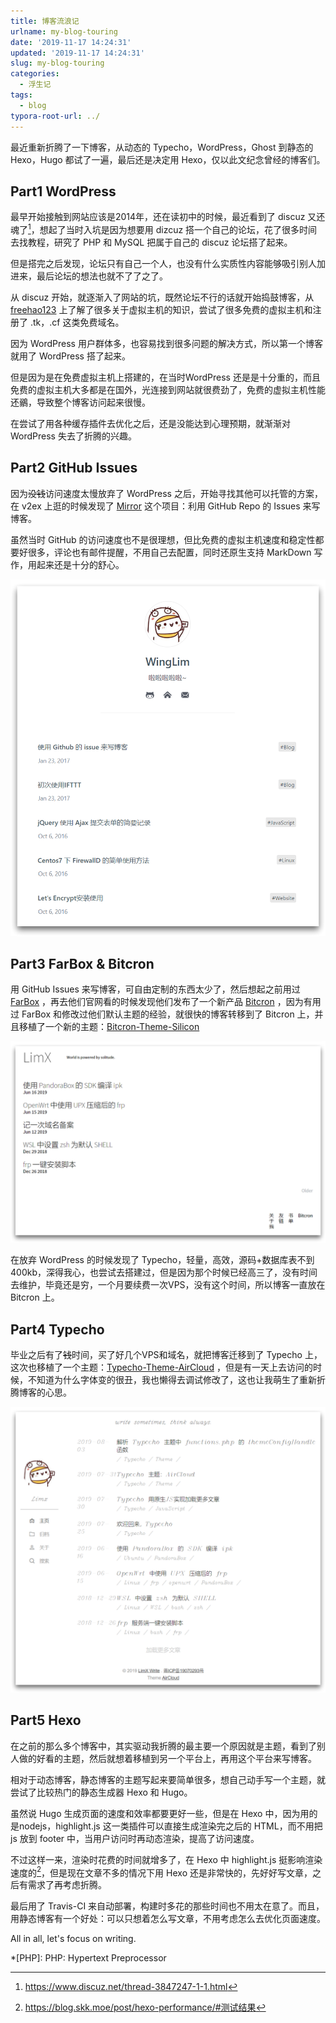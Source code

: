 ```yaml
---
title: 博客流浪记
urlname: my-blog-touring
date: '2019-11-17 14:24:31'
updated: '2019-11-17 14:24:31'
slug: my-blog-touring
categories:
  - 浮生记
tags:
  - blog
typora-root-url: ../
---
```


最近重新折腾了一下博客，从动态的 Typecho，WordPress，Ghost 到静态的 Hexo，Hugo 都试了一遍，最后还是决定用 Hexo，仅以此文纪念曾经的博客们。

<!--more-->

## Part1 WordPress

最早开始接触到网站应该是2014年，还在读初中的时候，最近看到了 discuz 又还魂了[^1]，想起了当时入坑是因为想要用 dizcuz 搭一个自己的论坛，花了很多时间去找教程，研究了 PHP 和 MySQL 把属于自己的 discuz 论坛搭了起来。

但是搭完之后发现，论坛只有自己一个人，也没有什么实质性内容能够吸引别人加进来，最后论坛的想法也就不了了之了。

从 discuz 开始，就逐渐入了网站的坑，既然论坛不行的话就开始捣鼓博客，从 [freehao123](<https://www.freehao123.com/>) 上了解了很多关于虚拟主机的知识，尝试了很多免费的虚拟主机和注册了 .tk，.cf 这类免费域名。

因为 WordPress 用户群体多，也容易找到很多问题的解决方式，所以第一个博客就用了 WordPress 搭了起来。

但是因为是在免费虚拟主机上搭建的，在当时WordPress 还是是十分重的，而且免费的虚拟主机大多都是在国外，光连接到网站就很费劲了，免费的虚拟主机性能还鶸，导致整个博客访问起来很慢。

在尝试了用各种缓存插件去优化之后，还是没能达到心理预期，就渐渐对 WordPress 失去了折腾的兴趣。



## Part2 GitHub Issues

因为~~没钱~~访问速度太慢放弃了 WordPress 之后，开始寻找其他可以托管的方案，在 v2ex 上逛的时候发现了 [Mirror](<https://github.com/LoeiFy/Mirror>) 这个项目：利用 GitHub Repo 的 Issues 来写博客。

虽然当时 GitHub 的访问速度也不是很理想，但比免费的虚拟主机速度和稳定性都要好很多，评论也有邮件提醒，不用自己去配置，同时还原生支持 MarkDown 写作，用起来还是十分的舒心。

![github-issues-blog](/images/github-issues-blog.png)





## Part3 FarBox & Bitcron

用 GitHub Issues 来写博客，可自由定制的东西太少了，然后想起之前用过 [FarBox](<https://www.farbox.com/>) ，再去他们官网看的时候发现他们发布了一个新产品 [Bitcron](<https://bitcron.com/>) ，因为有用过 FarBox 和修改过他们默认主题的经验，就很快的博客转移到了 Bitcron 上，并且移植了一个新的主题：[Bitcron-Theme-Silicon](<https://github.com/WingLim/Bitcron-Theme-Silicon>)

![1573974411856](/images/bitcron-blog.png)



在放弃 WordPress 的时候发现了 Typecho，轻量，高效，源码+数据库表不到400kb，深得我心，也尝试去搭建过，但是因为那个时候已经高三了，没有时间去维护，毕竟还是穷，一个月要续费一次VPS，没有这个时间，所以博客一直放在 Bitcron 上。



## Part4 Typecho

毕业之后有了~~钱~~时间，买了好几个VPS和域名，就把博客迁移到了 Typecho 上，这次也移植了一个主题：[Typecho-Theme-AirCloud](<https://github.com/WingLim/Typecho-Theme-AirCloud>) ，但是有一天上去访问的时候，不知道为什么字体变的很丑，我也懒得去调试修改了，这也让我萌生了重新折腾博客的心思。

![typecho-blog](/images/typecho-blog.png)





## Part5 Hexo

在之前的那么多个博客中，其实驱动我折腾的最主要一个原因就是主题，看到了别人做的好看的主题，然后就想着移植到另一个平台上，再用这个平台来写博客。

相对于动态博客，静态博客的主题写起来要简单很多，想自己动手写一个主题，就尝试了比较热门的静态生成器 Hexo 和 Hugo。

虽然说 Hugo 生成页面的速度和效率都要更好一些，但是在 Hexo 中，因为用的是nodejs，highlight.js 这一类插件可以直接生成渲染完之后的 HTML，而不用把 js 放到 footer 中，当用户访问时再动态渲染，提高了访问速度。

不过这样一来，渲染时花费的时间就增多了，在 Hexo 中 highlight.js 挺影响渲染速度的[^测试结果]，但是现在文章不多的情况下用 Hexo 还是非常快的，先好好写文章，之后有需求了再考虑折腾。

最后用了 Travis-CI 来自动部署，构建时多花的那些时间也不用太在意了。而且，用静态博客有一个好处：可以只想着怎么写文章，不用考虑怎么去优化页面速度。

All in all, let's focus on writing.

[^1]: <https://www.discuz.net/thread-3847247-1-1.html>

[^测试结果]: <https://blog.skk.moe/post/hexo-performance/#测试结果>

*[PHP]: PHP: Hypertext Preprocessor